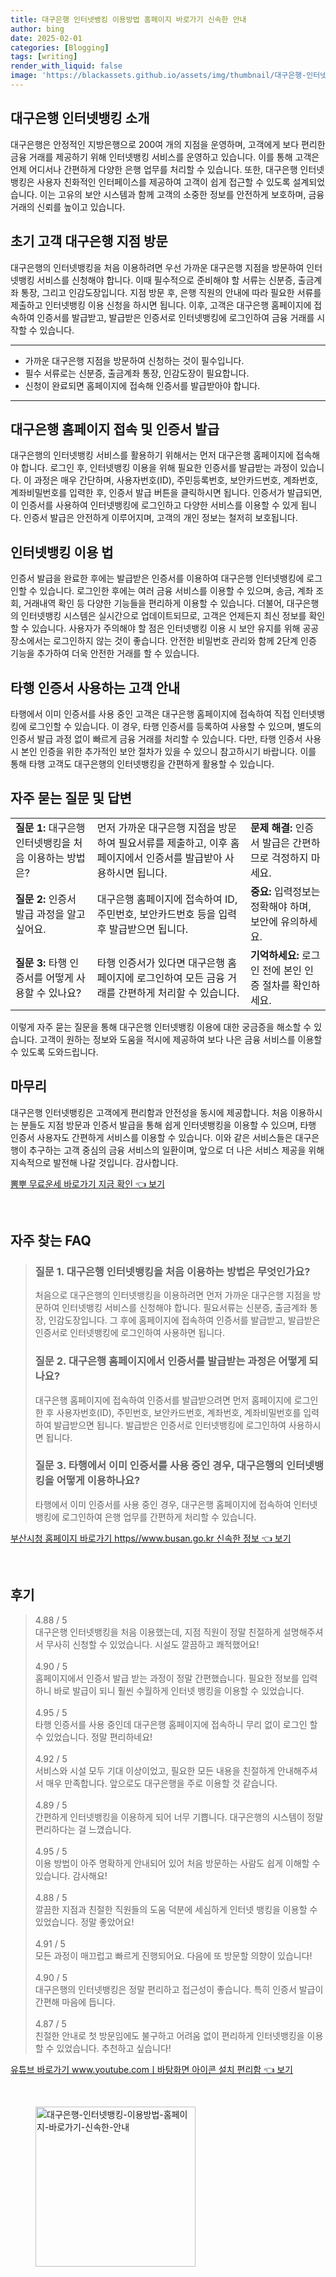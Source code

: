 ```yaml
---
title: 대구은행 인터넷뱅킹 이용방법 홈페이지 바로가기 신속한 안내
author: bing
date: 2025-02-01
categories: [Blogging]
tags: [writing]
render_with_liquid: false
image: 'https://blackassets.github.io/assets/img/thumbnail/대구은행-인터넷뱅킹-이용방법-홈페이지-바로가기-신속한-안내.webp'
---
```



<h2 id='대구은행_인터넷뱅킹_소개'>대구은행 인터넷뱅킹 소개</h2>

<p>대구은행은 안정적인 지방은행으로 200여 개의 지점을 운영하며, 고객에게 보다 편리한 금융 거래를 제공하기 위해 인터넷뱅킹 서비스를 운영하고 있습니다. 이를 통해 고객은 언제 어디서나 간편하게 다양한 은행 업무를 처리할 수 있습니다. 또한, 대구은행 인터넷뱅킹은 사용자 친화적인 인터페이스를 제공하여 고객이 쉽게 접근할 수 있도록 설계되었습니다. 이는 고유의 보안 시스템과 함께 고객의 소중한 정보를 안전하게 보호하며, 금융 거래의 신뢰를 높이고 있습니다.</p>

<h2 id='초기_고객_대구은행_지점_방문'>초기 고객 대구은행 지점 방문</h2>

<p>대구은행의 인터넷뱅킹을 처음 이용하려면 우선 가까운 대구은행 지점을 방문하여 인터넷뱅킹 서비스를 신청해야 합니다. 이때 필수적으로 준비해야 할 서류는 신분증, 출금계좌 통장, 그리고 인감도장입니다. 지점 방문 후, 은행 직원의 안내에 따라 필요한 서류를 제출하고 인터넷뱅킹 이용 신청을 하시면 됩니다. 이후, 고객은 대구은행 홈페이지에 접속하여 인증서를 발급받고, 발급받은 인증서로 인터넷뱅킹에 로그인하여 금융 거래를 시작할 수 있습니다.</p>

<hr />

<ul>
    <li>가까운 대구은행 지점을 방문하여 신청하는 것이 필수입니다.</li>
    <li>필수 서류로는 신분증, 출금계좌 통장, 인감도장이 필요합니다.</li>
    <li>신청이 완료되면 홈페이지에 접속해 인증서를 발급받아야 합니다.</li>
</ul>

<hr />

<h2 id='대구은행_홈페이지_접속_및_인증서_발급'>대구은행 홈페이지 접속 및 인증서 발급</h2>

<p>대구은행의 인터넷뱅킹 서비스를 활용하기 위해서는 먼저 대구은행 홈페이지에 접속해야 합니다. 로그인 후, 인터넷뱅킹 이용을 위해 필요한 인증서를 발급받는 과정이 있습니다. 이 과정은 매우 간단하며, 사용자번호(ID), 주민등록번호, 보안카드번호, 계좌번호, 계좌비밀번호를 입력한 후, 인증서 발급 버튼을 클릭하시면 됩니다. 인증서가 발급되면, 이 인증서를 사용하여 인터넷뱅킹에 로그인하고 다양한 서비스를 이용할 수 있게 됩니다. 인증서 발급은 안전하게 이루어지며, 고객의 개인 정보는 철저히 보호됩니다.</p>

<h2 id='인터넷뱅킹_이용_법'>인터넷뱅킹 이용 법</h2>

<p>인증서 발급을 완료한 후에는 발급받은 인증서를 이용하여 대구은행 인터넷뱅킹에 로그인할 수 있습니다. 로그인한 후에는 여러 금융 서비스를 이용할 수 있으며, 송금, 계좌 조회, 거래내역 확인 등 다양한 기능들을 편리하게 이용할 수 있습니다. 더불어, 대구은행의 인터넷뱅킹 시스템은 실시간으로 업데이트되므로, 고객은 언제든지 최신 정보를 확인할 수 있습니다. 사용자가 주의해야 할 점은 인터넷뱅킹 이용 시 보안 유지를 위해 공공장소에서는 로그인하지 않는 것이 좋습니다. 안전한 비밀번호 관리와 함께 2단계 인증 기능을 추가하여 더욱 안전한 거래를 할 수 있습니다.</p>

<h2 id='타행_인증서_사용_고객_안내'>타행 인증서 사용하는 고객 안내</h2>

<p>타행에서 이미 인증서를 사용 중인 고객은 대구은행 홈페이지에 접속하여 직접 인터넷뱅킹에 로그인할 수 있습니다. 이 경우, 타행 인증서를 등록하여 사용할 수 있으며, 별도의 인증서 발급 과정 없이 빠르게 금융 거래를 처리할 수 있습니다. 다만, 타행 인증서 사용시 본인 인증을 위한 추가적인 보안 절차가 있을 수 있으니 참고하시기 바랍니다. 이를 통해 타행 고객도 대구은행의 인터넷뱅킹을 간편하게 활용할 수 있습니다.</p>

<h2 id='자주_묻는_질문_및_답변'>자주 묻는 질문 및 답변</h2>

<table>
    <tr>
        <td><b>질문 1:</b> 대구은행 인터넷뱅킹을 처음 이용하는 방법은?</td>
        <td>먼저 가까운 대구은행 지점을 방문하여 필요서류를 제출하고, 이후 홈페이지에서 인증서를 발급받아 사용하시면 됩니다.</td>
        <td><b>문제 해결:</b> 인증서 발급은 간편하므로 걱정하지 마세요.</td>
    </tr>
    <tr>
        <td><b>질문 2:</b> 인증서 발급 과정을 알고 싶어요.</td>
        <td>대구은행 홈페이지에 접속하여 ID, 주민번호, 보안카드번호 등을 입력 후 발급받으면 됩니다.</td>
        <td><b>중요:</b> 입력정보는 정확해야 하며, 보안에 유의하세요.</td>
    </tr>
    <tr>
        <td><b>질문 3:</b> 타행 인증서를 어떻게 사용할 수 있나요?</td>
        <td>타행 인증서가 있다면 대구은행 홈페이지에 로그인하여 모든 금융 거래를 간편하게 처리할 수 있습니다.</td>
        <td><b>기억하세요:</b> 로그인 전에 본인 인증 절차를 확인하세요.</td>
    </tr>
</table>

<p>이렇게 자주 묻는 질문을 통해 대구은행 인터넷뱅킹 이용에 대한 궁금증을 해소할 수 있습니다. 고객이 원하는 정보와 도움을 적시에 제공하여 보다 나은 금융 서비스를 이용할 수 있도록 도와드립니다.</p>

<h2 id='마무리'>마무리</h2>

<p>대구은행 인터넷뱅킹은 고객에게 편리함과 안전성을 동시에 제공합니다. 처음 이용하시는 분들도 지점 방문과 인증서 발급을 통해 쉽게 인터넷뱅킹을 이용할 수 있으며, 타행 인증서 사용자도 간편하게 서비스를 이용할 수 있습니다. 이와 같은 서비스들은 대구은행이 추구하는 고객 중심의 금융 서비스의 일환이며, 앞으로 더 나은 서비스 제공을 위해 지속적으로 발전해 나갈 것입니다. 감사합니다.</p>


<p><a class="click-button" title="뽐뿌 무료운세 바로가기 지금 확인" href="https://blackassets.github.io/posts/%EB%BD%90%EB%BF%8C-%EB%AC%B4%EB%A3%8C%EC%9A%B4%EC%84%B8-%EB%B0%94%EB%A1%9C%EA%B0%80%EA%B8%B0-%EC%A7%80%EA%B8%88-%ED%99%95%EC%9D%B8/" rel="dofollow">뽐뿌 무료운세 바로가기 지금 확인 👈 보기</a></p><br>
<h2 id='자주_찾는_FAQ'>자주 찾는 FAQ</h2>
<div itemscope="" itemtype="https://schema.org/FAQPage"> 
<blockquote> 
<div itemscope="" itemprop="mainEntity" itemtype="https://schema.org/Question"> 
<h3 itemprop="name">질문 1. 대구은행 인터넷뱅킹을 처음 이용하는 방법은 무엇인가요?</h3> 
<div itemscope="" itemprop="acceptedAnswer" itemtype="https://schema.org/Answer"> 
<span itemprop="text"> 
<p>처음으로 대구은행의 인터넷뱅킹을 이용하려면 먼저 가까운 대구은행 지점을 방문하여 인터넷뱅킹 서비스를 신청해야 합니다. 필요서류는 신분증, 출금계좌 통장, 인감도장입니다. 그 후에 홈페이지에 접속하여 인증서를 발급받고, 발급받은 인증서로 인터넷뱅킹에 로그인하여 사용하면 됩니다.</p> 
</span> 
</div> 
</div> 
<div itemscope="" itemprop="mainEntity" itemtype="https://schema.org/Question"> 
<h3 itemprop="name">질문 2. 대구은행 홈페이지에서 인증서를 발급받는 과정은 어떻게 되나요?</h3> 
<div itemscope="" itemprop="acceptedAnswer" itemtype="https://schema.org/Answer"> 
<span itemprop="text"> 
<p>대구은행 홈페이지에 접속하여 인증서를 발급받으려면 먼저 홈페이지에 로그인한 후 사용자번호(ID), 주민번호, 보안카드번호, 계좌번호, 계좌비밀번호를 입력하여 발급받으면 됩니다. 발급받은 인증서로 인터넷뱅킹에 로그인하여 사용하시면 됩니다.</p> 
</span> 
</div> 
</div> 
<div itemscope="" itemprop="mainEntity" itemtype="https://schema.org/Question"> 
<h3 itemprop="name">질문 3. 타행에서 이미 인증서를 사용 중인 경우, 대구은행의 인터넷뱅킹을 어떻게 이용하나요?</h3> 
<div itemscope="" itemprop="acceptedAnswer" itemtype="https://schema.org/Answer"> 
<span itemprop="text"> 
<p>타행에서 이미 인증서를 사용 중인 경우, 대구은행 홈페이지에 접속하여 인터넷뱅킹에 로그인하여 은행 업무를 간편하게 처리할 수 있습니다.</p> 
</span> 
</div> 
</div> 
</blockquote> 
</div>
<p><a class="click-button" title="부산시청 홈페이지 바로가기 https//www.busan.go.kr 신속한 정보" href="https://blackassets.github.io/posts/%EB%B6%80%EC%82%B0%EC%8B%9C%EC%B2%AD-%ED%99%88%ED%8E%98%EC%9D%B4%EC%A7%80-%EB%B0%94%EB%A1%9C%EA%B0%80%EA%B8%B0-httpswww.busan.go.kr-%EC%8B%A0%EC%86%8D%ED%95%9C-%EC%A0%95%EB%B3%B4/" rel="dofollow">부산시청 홈페이지 바로가기 https//www.busan.go.kr 신속한 정보 👈 보기</a></p><br>
<h2 id='후기'>후기</h2>
<div itemscope itemtype="https://schema.org/Product">
  <blockquote>
  <div itemprop="review" itemscope itemtype="https://schema.org/Review">
      <div itemprop="reviewRating" itemscope itemtype="https://schema.org/Rating"> <span itemprop="ratingValue">4.88</span> / <span itemprop="bestRating">5</span> </div>
      <span itemprop="reviewBody">대구은행 인터넷뱅킹을 처음 이용했는데, 지점 직원이 정말 친절하게 설명해주셔서 무사히 신청할 수 있었습니다. 시설도 깔끔하고 쾌적했어요!</span>
  </div>
  <br>
  <div itemprop="review" itemscope itemtype="https://schema.org/Review">
      <div itemprop="reviewRating" itemscope itemtype="https://schema.org/Rating"> <span itemprop="ratingValue">4.90</span> / <span itemprop="bestRating">5</span> </div>
      <span itemprop="reviewBody">홈페이지에서 인증서 발급 받는 과정이 정말 간편했습니다. 필요한 정보를 입력하니 바로 발급이 되니 훨씬 수월하게 인터넷 뱅킹을 이용할 수 있었습니다.</span>
  </div>
  <br>
  <div itemprop="review" itemscope itemtype="https://schema.org/Review">
      <div itemprop="reviewRating" itemscope itemtype="https://schema.org/Rating"> <span itemprop="ratingValue">4.95</span> / <span itemprop="bestRating">5</span> </div>
      <span itemprop="reviewBody">타행 인증서를 사용 중인데 대구은행 홈페이지에 접속하니 무리 없이 로그인 할 수 있었습니다. 정말 편리하네요!</span>
  </div>
  <br>
  <div itemprop="review" itemscope itemtype="https://schema.org/Review">
      <div itemprop="reviewRating" itemscope itemtype="https://schema.org/Rating"> <span itemprop="ratingValue">4.92</span> / <span itemprop="bestRating">5</span> </div>
      <span itemprop="reviewBody">서비스와 시설 모두 기대 이상이었고, 필요한 모든 내용을 친절하게 안내해주셔서 매우 만족합니다. 앞으로도 대구은행을 주로 이용할 것 같습니다.</span>
  </div>
  <br>
  <div itemprop="review" itemscope itemtype="https://schema.org/Review">
      <div itemprop="reviewRating" itemscope itemtype="https://schema.org/Rating"> <span itemprop="ratingValue">4.89</span> / <span itemprop="bestRating">5</span> </div>
      <span itemprop="reviewBody">간편하게 인터넷뱅킹을 이용하게 되어 너무 기쁩니다. 대구은행의 시스템이 정말 편리하다는 걸 느꼈습니다.</span>
  </div>
  <br>
  <div itemprop="review" itemscope itemtype="https://schema.org/Review">
      <div itemprop="reviewRating" itemscope itemtype="https://schema.org/Rating"> <span itemprop="ratingValue">4.95</span> / <span itemprop="bestRating">5</span> </div>
      <span itemprop="reviewBody">이용 방법이 아주 명확하게 안내되어 있어 처음 방문하는 사람도 쉽게 이해할 수 있습니다. 감사해요!</span>
  </div>
  <br>
  <div itemprop="review" itemscope itemtype="https://schema.org/Review">
      <div itemprop="reviewRating" itemscope itemtype="https://schema.org/Rating"> <span itemprop="ratingValue">4.88</span> / <span itemprop="bestRating">5</span> </div>
      <span itemprop="reviewBody">깔끔한 지점과 친절한 직원들의 도움 덕분에 세심하게 인터넷 뱅킹을 이용할 수 있었습니다. 정말 좋았어요!</span>
  </div>
  <br>
  <div itemprop="review" itemscope itemtype="https://schema.org/Review">
      <div itemprop="reviewRating" itemscope itemtype="https://schema.org/Rating"> <span itemprop="ratingValue">4.91</span> / <span itemprop="bestRating">5</span> </div>
      <span itemprop="reviewBody">모든 과정이 매끄럽고 빠르게 진행되어요. 다음에 또 방문할 의향이 있습니다!</span>
  </div>
  <br>
  <div itemprop="review" itemscope itemtype="https://schema.org/Review">
      <div itemprop="reviewRating" itemscope itemtype="https://schema.org/Rating"> <span itemprop="ratingValue">4.90</span> / <span itemprop="bestRating">5</span> </div>
      <span itemprop="reviewBody">대구은행의 인터넷뱅킹은 정말 편리하고 접근성이 좋습니다. 특히 인증서 발급이 간편해 마음에 듭니다.</span>
  </div>
  <br>
  <div itemprop="review" itemscope itemtype="https://schema.org/Review">
      <div itemprop="reviewRating" itemscope itemtype="https://schema.org/Rating"> <span itemprop="ratingValue">4.87</span> / <span itemprop="bestRating">5</span> </div>
      <span itemprop="reviewBody">친절한 안내로 첫 방문임에도 불구하고 어려움 없이 편리하게 인터넷뱅킹을 이용할 수 있었습니다. 추천하고 싶습니다!</span>
  </div>
  </blockquote>
</div>
<p><a class="click-button" title="유튜브 바로가기 www.youtube.comㅣ바탕화면 아이콘 설치 편리함" href="https://blackassets.github.io/posts/%EC%9C%A0%ED%8A%9C%EB%B8%8C-%EB%B0%94%EB%A1%9C%EA%B0%80%EA%B8%B0-www.youtube.com%E3%85%A3%EB%B0%94%ED%83%95%ED%99%94%EB%A9%B4-%EC%95%84%EC%9D%B4%EC%BD%98-%EC%84%A4%EC%B9%98-%ED%8E%B8%EB%A6%AC%ED%95%A8/" rel="dofollow">유튜브 바로가기 www.youtube.comㅣ바탕화면 아이콘 설치 편리함 👈 보기</a></p><br>
<figure class="image"><img src="https://blackassets.github.io/assets/img/thumbnail/대구은행-인터넷뱅킹-이용방법-홈페이지-바로가기-신속한-안내.webp" alt="대구은행-인터넷뱅킹-이용방법-홈페이지-바로가기-신속한-안내" width="256" height="256"></figure>